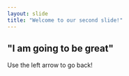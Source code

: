 ```yaml
---
layout: slide
title: "Welcome to our second slide!"
---
```

## "I am going to be great"
Use the left arrow to go back!
